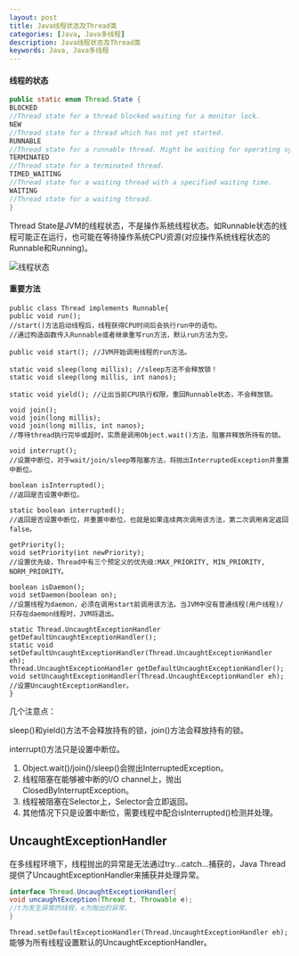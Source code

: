 ```yaml
---
layout: post
title: Java线程状态及Thread类
categories: [Java, Java多线程]
description: Java线程状态及Thread类
keywords: Java, Java多线程
---
```


#### 线程的状态

```java
public static enum Thread.State {
BLOCKED
//Thread state for a thread blocked waiting for a monitor lock.
NEW
//Thread state for a thread which has not yet started.
RUNNABLE
//Thread state for a runnable thread. Might be waiting for operating system resource.
TERMINATED
//Thread state for a terminated thread.
TIMED_WAITING
//Thread state for a waiting thread with a specified waiting time.
WAITING
//Thread state for a waiting thread.
}

```

Thread State是JVM的线程状态，不是操作系统线程状态。如Runnable状态的线程可能正在运行，也可能在等待操作系统CPU资源(对应操作系统线程状态的Runnable和Running)。

![线程状态](https://pictures-1255802956.cos.ap-chengdu.myqcloud.com/youdao_javaConcur/%E7%BA%BF%E7%A8%8B%E7%8A%B6%E6%80%81%E5%88%87%E6%8D%A2.jpg)



#### 重要方法
```
public class Thread implements Runnable{
public void run();
//start()方法启动线程后，线程获得CPU时间后会执行run中的语句。
//通过构造函数传入Runnable或者继承重写run方法，默认run方法为空。

public void start(); //JVM开始调用线程的run方法。 

static void sleep(long millis); //sleep方法不会释放锁！
static void sleep(long millis, int nanos);

static void yield(); //让出当前CPU执行权限，重回Runnable状态，不会释放锁。

void join();
void join(long millis);
void join(long millis, int nanos);
//等待thread执行完毕或超时，实质是调用Object.wait()方法，阻塞并释放所持有的锁。

void interrupt();
//设置中断位，对于wait/join/sleep等阻塞方法，将抛出InterruptedException并重置中断位。

boolean isInterrupted();
//返回是否设置中断位。

static boolean interrupted();
//返回是否设置中断位，并重置中断位，也就是如果连续两次调用该方法，第二次调用肯定返回false。

getPriority();
void setPriority(int newPriority);
//设置优先级，Thread中有三个预定义的优先级:MAX_PRIORITY, MIN_PRIORITY, NORM_PRIORITY。

boolean isDaemon();
void setDaemon(boolean on);
//设置线程为daemon，必须在调用start前调用该方法。当JVM中没有普通线程(用户线程)/只存在daemon线程时，JVM将退出。

static Thread.UncaughtExceptionHandler getDefaultUncaughtExceptionHandler();
static void setDefaultUncaughtExceptionHandler(Thread.UncaughtExceptionHandler eh);
Thread.UncaughtExceptionHandler getDefaultUncaughtExceptionHandler();
void setUncaughtExceptionHandler(Thread.UncaughtExceptionHandler eh);
//设置UncaughtExceptionHandler。
}

```

几个注意点：

sleep()和yield()方法不会释放持有的锁，join()方法会释放持有的锁。

interrupt()方法只是设置中断位。

1. Object.wait()/join()/sleep()会抛出InterruptedException。
2. 线程阻塞在能够被中断的I/O channel上，抛出ClosedByInterruptException。
3. 线程被阻塞在Selector上，Selector会立即返回。
4. 其他情况下只是设置中断位，需要线程中配合isInterrupted()检测并处理。


## UncaughtExceptionHandler

在多线程环境下，线程抛出的异常是无法通过try...catch...捕获的，Java Thread提供了UncaughtExceptionHandler来捕获并处理异常。
```java
interface Thread.UncaughtExceptionHandler{
void uncaughtException(Thread t, Throwable e);
//t为发生异常的线程，e为抛出的异常。
}
```
`Thread.setDefaultExceptionHandler(Thread.UncaughtExceptionHandler eh);`能够为所有线程设置默认的UncaughtExceptionHandler。
